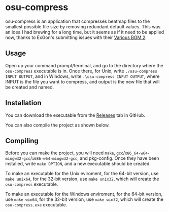 # osu-compress

osu-compress is an application that compresses beatmap files to the smallest possible file size by removing redundant default values. This was an idea I had brewing for a long time, but it seems as if it need to be applied now, thanks to ExGon's submitting issues with their [Various BGM 2](https://osu.ppy.sh/beatmapsets/592397).

## Usage

Open up your command prompt/terminal, and go to the directory where the `osu-compress` executable is in. Once there, for Unix, write `./osu-compress INPUT OUTPUT`, and in Windows, write `.\osu-compress INPUT OUTPUT`, where INPUT is the file you want to compress, and output is the new file that will be created and named.

## Installation

You can download the executable from the [Releases]() tab in GitHub.

You can also compile the project as shown below.

## Compiling

Before you can make the project, you will need `make`, `gcc`/`x86_64-w64-mingw32-gcc`/`i686-w64-mingw32-gcc`, and pkg-config. Once they have been installed, write `make OPTION`, and a new executable should be created.

To make an executable for the Unix eviroment, for the 64-bit version, use `make unix64`, for the 32-bit version, use `make unix32`, which will create the `osu-compress` executable.

To make an executable for the Windows enviroment, for the 64-bit version, use `make win64`, for the 32-bit version, use `make win32`, which will create the `osu-compress.exe` executable.
